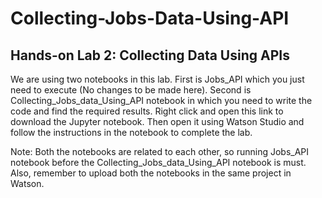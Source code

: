 # Collecting-Jobs-Data-Using-API
## Hands-on Lab 2: Collecting Data Using APIs
We are using two notebooks in this lab. First is Jobs_API which you just need to execute (No changes to be made here). Second is Collecting_Jobs_data_Using_API notebook in which you need to write the code and find the required results. Right click and open this link to download the Jupyter notebook. Then open it using Watson Studio and follow the instructions in the notebook to complete the lab.

Note: Both the notebooks are related to each other, so running Jobs_API notebook before the Collecting_Jobs_data_Using_API notebook is must.  Also, remember to upload both the notebooks in the same project in Watson. 
